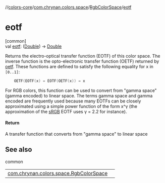//[colors-core](../../../index.md)/[com.chrynan.colors.space](../index.md)/[RgbColorSpace](index.md)/[eotf](eotf.md)

# eotf

[common]\
val [eotf](eotf.md): ([Double](https://kotlinlang.org/api/latest/jvm/stdlib/kotlin/-double/index.html)) -&gt; [Double](https://kotlinlang.org/api/latest/jvm/stdlib/kotlin/-double/index.html)

Returns the electro-optical transfer function (EOTF) of this color space. The inverse function is the opto-electronic transfer function (OETF) returned by [oetf](oetf.md). These functions are defined to satisfy the following equality for x in `[0..1]`:

```kotlin
    OETF(EOTF(x) = EOTF(OETF(x)) = x
```

For RGB colors, this function can be used to convert from &quot;gamma space&quot; (gamma encoded) to linear space. The terms gamma space and gamma encoded are frequently used because many EOTFs can be closely approximated using a simple power function of the form x^γ (the approximation of the [sRGB](../-color-spaces/-s-r-g-b.md) EOTF uses γ = 2.2 for instance).

#### Return

A transfer function that converts from &quot;gamma space&quot; to linear space

## See also

common

| | |
|---|---|
| [com.chrynan.colors.space.RgbColorSpace](transfer-parameters.md) |  |
